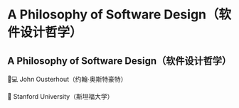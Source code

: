# A Philosophy of Software Design（软件设计哲学）

## A Philosophy of Software Design（软件设计哲学）

👨💻 John Ousterhout（约翰·奥斯特豪特）

🏫 Stanford University（斯坦福大学）

